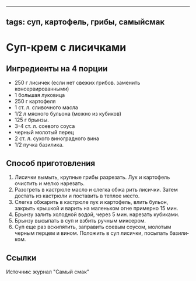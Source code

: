 ----
tags: суп, картофель, грибы, самыйсмак
----

# Суп-крем с лисичками


## Ингредиенты на 4 порции
- 250 г лисичек (если нет свежих грибов. заменить консервированными)
- 1 большая луковица
- 250 г картофеля
- 1 ст. л. сливочного масла
- 1/2 л мясного бульона (можно из кубиков)
- 125 г брынзы.
- 3-4 ст. л. соевого соуса
- черный молотый перец
- 2 ст. л. сухого виноградного вина
- 1/2 пучка базилика.

## Способ приготовления
1. Лисички вымыть, крупные грибы разрезать. Лук и картофель очистить и мелко нарезать.
2. Разогреть в кастрюле масло и слегка обжа­ рить лисички. Затем достать из кастрюли и поставить в теплое место.
3. Слегка обжарить в кастрюле лук и карто­фель, влить бульон, закрыть крышкой и варить на маленьком огне примерно 15 мин.
4. Брынзу залить холодной водой, через 5 мин. нарезать кубиками.
5. Брынзу высыпать в суп и взбить ручным мик­сером.
6. Суп еще раз вскипятить, заправить соевым соусом, молотым черным перцем и вином. Положить в суп лисички, посыпать базили­ком.

## Ссылки
Источник: журнал "Самый смак"

